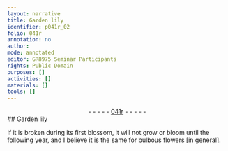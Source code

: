 ```yaml
---
layout: narrative
title: Garden lily
identifier: p041r_02
folio: 041r
annotation: no
author:
mode: annotated
editor: GR8975 Seminar Participants
rights: Public Domain
purposes: []
activities: []
materials: []
tools: []
---
```


 <div class="folio" align="center">- - - - - <a href="http://gallica.bnf.fr/ark:/12148/btv1b10500001g/f87.image" target="_blank">041r</a> - - - - - </div>  
## Garden lily

 
If it is broken during its first blossom, it will not grow or bloom until the following year, and I believe it is the same for bulbous flowers [in general].
 